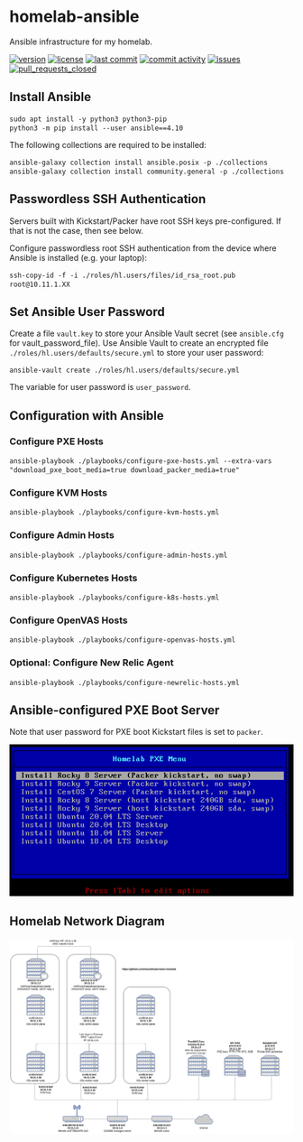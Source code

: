 # homelab-ansible

Ansible infrastructure for my homelab.

[![version](https://img.shields.io/github/manifest-json/v/lisenet/homelab-ansible?label=Ansible)](https://github.com/lisenet/homelab-ansible/blob/master/VERSIONS.md)
[![license](https://img.shields.io/github/license/lisenet/homelab-ansible)](https://github.com/lisenet/homelab-ansible/blob/master/LICENSE)
[![last commit](https://img.shields.io/github/last-commit/lisenet/homelab-ansible)](https://github.com/lisenet/homelab-ansible/commits/master)
[![commit activity](https://img.shields.io/github/commit-activity/y/lisenet/homelab-ansible)](https://github.com/lisenet/homelab-ansible/commits/master)
[![issues](https://img.shields.io/github/issues/lisenet/homelab-ansible)](https://github.com/lisenet/homelab-ansible/issues)
[![pull_requests_closed](https://img.shields.io/github/issues-pr-closed/lisenet/homelab-ansible)](https://github.com/lisenet/homelab-ansible/pulls)

## Install Ansible

```
sudo apt install -y python3 python3-pip
python3 -m pip install --user ansible==4.10
```

The following collections are required to be installed:

```
ansible-galaxy collection install ansible.posix -p ./collections
ansible-galaxy collection install community.general -p ./collections
```

## Passwordless SSH Authentication

Servers built with Kickstart/Packer have root SSH keys pre-configured. If that is not the case, then see below.

Configure passwordless root SSH authentication from the device where Ansible is installed (e.g. your laptop):

```
ssh-copy-id -f -i ./roles/hl.users/files/id_rsa_root.pub root@10.11.1.XX
```

## Set Ansible User Password

Create a file `vault.key` to store your Ansible Vault secret (see `ansible.cfg` for vault_password_file). Use Ansible Vault to create an encrypted file `./roles/hl.users/defaults/secure.yml` to store your user password:

```
ansible-vault create ./roles/hl.users/defaults/secure.yml
```

The variable for user password is `user_password`.

## Configuration with Ansible

### Configure PXE Hosts

```
ansible-playbook ./playbooks/configure-pxe-hosts.yml --extra-vars "download_pxe_boot_media=true download_packer_media=true"
```

### Configure KVM Hosts

```
ansible-playbook ./playbooks/configure-kvm-hosts.yml
```

### Configure Admin Hosts

```
ansible-playbook ./playbooks/configure-admin-hosts.yml
```

### Configure Kubernetes Hosts

```
ansible-playbook ./playbooks/configure-k8s-hosts.yml
```

### Configure OpenVAS Hosts

```
ansible-playbook ./playbooks/configure-openvas-hosts.yml
```

### Optional: Configure New Relic Agent

```
ansible-playbook ./playbooks/configure-newrelic-hosts.yml
```

## Ansible-configured PXE Boot Server

Note that user password for PXE boot Kickstart files is set to `packer`.

![Homelab PXE Boot Menu](./images/homelab-pxe-boot-menu.png)


## Homelab Network Diagram

![Homelab Network Diagram](./images/kubernetes-homelab-diagram.png)
